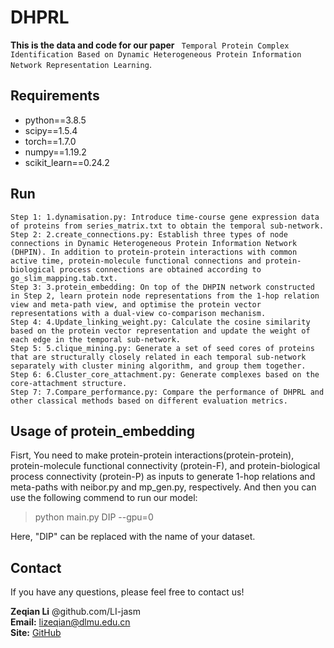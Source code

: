 # DHPRL


**This is the data and code for our paper** ` Temporal Protein Complex Identification Based on Dynamic Heterogeneous Protein Information Network Representation Learning`.

## Requirements

- python==3.8.5
- scipy==1.5.4
- torch==1.7.0
- numpy==1.19.2
- scikit_learn==0.24.2


Run
------------
    Step 1: 1.dynamisation.py: Introduce time-course gene expression data of proteins from series_matrix.txt to obtain the temporal sub-network.
    Step 2: 2.create_connections.py: Establish three types of node connections in Dynamic Heterogeneous Protein Information Network (DHPIN). In addition to protein-protein interactions with common active time, protein-molecule functional connections and protein-biological process connections are obtained according to go_slim_mapping.tab.txt.
    Step 3: 3.protein_embedding: On top of the DHPIN network constructed in Step 2, learn protein node representations from the 1-hop relation view and meta-path view, and optimise the protein vector representations with a dual-view co-comparison mechanism.
    Step 4: 4.Update_linking_weight.py: Calculate the cosine similarity based on the protein vector representation and update the weight of each edge in the temporal sub-network.
    Step 5: 5.clique_mining.py: Generate a set of seed cores of proteins that are structurally closely related in each temporal sub-network separately with cluster mining algorithm, and group them together.
    Step 6: 6.Cluster_core_attachment.py: Generate complexes based on the core-attachment structure.
    Step 7: 7.Compare_performance.py: Compare the performance of DHPRL and other classical methods based on different evaluation metrics.

## Usage of protein_embedding
Fisrt, You need to make protein-protein interactions(protein-protein), protein-molecule functional connectivity (protein-F), and protein-biological process connectivity (protein-P) as inputs to generate 1-hop relations and meta-paths with neibor.py and mp_gen.py, respectively. And then you can use the following commend to run our model: 

> python main.py DIP --gpu=0

Here, "DIP" can be replaced with the name of your dataset.



## Contact

If you have any questions, please feel free to contact us!

**Zeqian Li** @github.com/LI-jasm \
**Email:** lizeqian@dlmu.edu.cn \
**Site:** [GitHub](https://github.com/LI-jasm)


